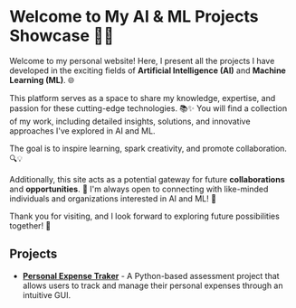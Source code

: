 # Welcome to My AI & ML Projects Showcase 🚀🤖

Welcome to my personal website! Here, I present all the projects I have developed in the exciting fields of **Artificial Intelligence (AI)** and **Machine Learning (ML)**. 🌐

This platform serves as a space to share my knowledge, expertise, and passion for these cutting-edge technologies. 📚✨ You will find a collection of my work, including detailed insights, solutions, and innovative approaches I've explored in AI and ML. 

The goal is to inspire learning, spark creativity, and promote collaboration. 🔍💡

Additionally, this site acts as a potential gateway for future **collaborations** and **opportunities**. 🤝 I'm always open to connecting with like-minded individuals and organizations interested in AI and ML! 🌱

Thank you for visiting, and I look forward to exploring future possibilities together! 🚀


## Projects

* [**Personal Expense Traker**](Projects/personalexpstraker.md) -  A Python-based assessment project that allows users to track and manage their personal expenses through an intuitive GUI.



